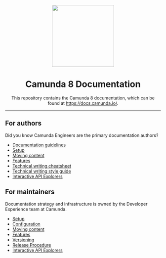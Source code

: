 <div align="center">
<img src="./static/img/black-C.png" width="200px"/>

<h1>Camunda 8 Documentation</h1>
    <p>
    This repository contains the Camunda 8 documentation, which can be found at <a href="https://docs.camunda.io/" target="_blank">https://docs.camunda.io/</a>.
    </p>
</div>

---

## For authors

Did you know Camunda Engineers are the primary documentation authors?

- [Documentation guidelines](./howtos/documentation-guidelines.md)
- [Setup](./howtos/setup.md)
- [Moving content](howtos/moving-content.md)
- [Features](./howtos/markdown-and-mdx-features.md)
- [Technical writing cheatsheet](./howtos/technical-writing-cheatsheet.md)
- [Technical writing style guide](./howtos/technical-writing-styleguide.md)
- [Interactive API Explorers](./howtos/interactive-api-explorers.md)

## For maintainers

Documentation strategy and infrastructure is owned by the Developer Experience team at Camunda.

- [Setup](./howtos/setup.md)
- [Configuration](./howtos/configuration.md)
- [Moving content](howtos/moving-content.md)
- [Features](./howtos/markdown-and-mdx-features.md)
- [Versioning](./howtos/versioning.md)
- [Release Procedure](./howtos/release-procedure.md)
- [Interactive API Explorers](./howtos/interactive-api-explorers.md)
